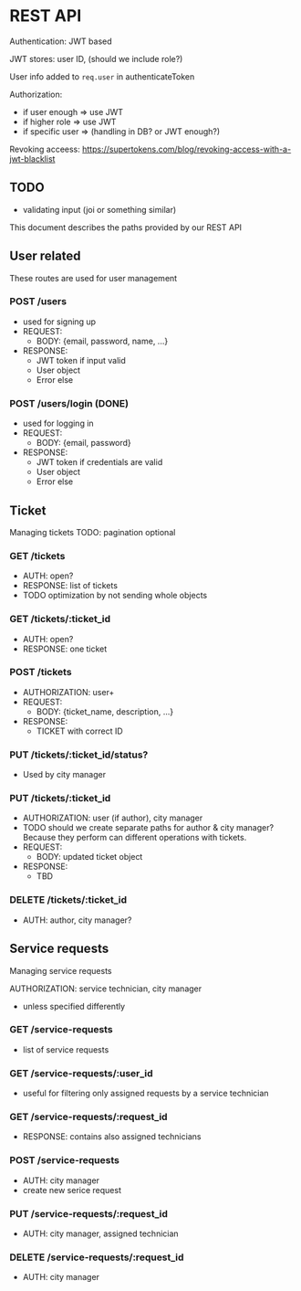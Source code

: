 # REST API

Authentication: JWT based

JWT stores: user ID, (should we include role?)

User info added to `req.user` in authenticateToken 

Authorization:
 - if user enough => use JWT
 - if higher role => use JWT
 - if specific user => (handling in DB? or JWT enough?)

Revoking acceess: https://supertokens.com/blog/revoking-access-with-a-jwt-blacklist

## TODO 
 - validating input (joi or something similar)
  
This document describes the paths provided by our REST API

## User related

These routes are used for user management 

### POST /users
 - used for signing up
 - REQUEST: 
   - BODY: {email, password, name, ...}
 - RESPONSE:
   - JWT token if input valid
   - User object
   - Error else

### POST /users/login (DONE)
 - used for logging in
 - REQUEST: 
   - BODY: {email, password}
 - RESPONSE:
   - JWT token if credentials are valid
   - User object
   - Error else

## Ticket

Managing tickets
TODO: pagination optional

### GET /tickets
 - AUTH: open?
 - RESPONSE: list of tickets
 - TODO optimization by not sending whole objects 

### GET /tickets/:ticket_id
 - AUTH: open?
 - RESPONSE: one ticket

### POST /tickets
 - AUTHORIZATION: user+
 - REQUEST:
   - BODY: {ticket_name, description, ...}
 - RESPONSE:
   - TICKET with correct ID

### PUT /tickets/:ticket_id/status?
 - Used by city manager


### PUT /tickets/:ticket_id
 - AUTHORIZATION: user (if author), city manager
 - TODO should we create separate paths for author & city manager? Because they perform can different operations with tickets.
 - REQUEST:
   - BODY: updated ticket object
 - RESPONSE:
   - TBD

### DELETE /tickets/:ticket_id
 - AUTH: author, city manager?


## Service requests

Managing service requests

AUTHORIZATION: service technician, city manager
 - unless specified differently 

### GET /service-requests
 - list of service requests

### GET /service-requests/:user_id
 - useful for filtering only assigned requests by a service
technician
  
### GET /service-requests/:request_id
 - RESPONSE: contains also assigned technicians

### POST /service-requests
 - AUTH: city manager
 - create new serice request


### PUT /service-requests/:request_id
 - AUTH: city manager, assigned technician

### DELETE /service-requests/:request_id
 - AUTH: city manager